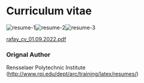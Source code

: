 # Curriculum vitae


![resume-1](https://user-images.githubusercontent.com/102142723/188018629-9f090f06-4dc1-437f-a925-0ba09443a88f.png)![resume-2](https://user-images.githubusercontent.com/102142723/188018654-eb5975e6-07aa-49bf-8c1d-941c700f63d7.png)![resume-3](https://user-images.githubusercontent.com/102142723/188018668-91fed42b-32e7-452a-9db3-6735e0065864.png)

[rafay_cv_01.09.2022.pdf](https://github.com/rafay-m/academic-cv/files/9473573/rafay_cv_01.09.2022.pdf)


### Orignal Author

Rensselaer Polytechnic Institute (http://www.rpi.edu/dept/arc/training/latex/resumes/)
